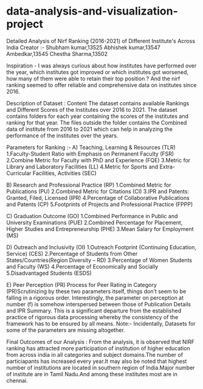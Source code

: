 # data-analysis-and-visualization-project
Detailed Analysis of Nirf Ranking (2016-2021) of Different Institute's Across India
Creator :-
Shubham kumar,13525
Abhishek kumar,13547
Ambedkar,13545
Chestha Sharma,13502

Inspiration -
I was always curious about how institutes have performed over the year, which institutes got improved or which institutes got worsened, how many of them were able to retain their top position ? And the nirf ranking seemed to offer reliable and comprehensive data on institutes since 2016.

Description of Dataset :
Content
The dataset contains available Rankings and Different Scores of the Institutes over 2016 to 2021. The dataset contains folders for each year containing the scores of the institutes and ranking for that year. The files outside the folder contains the Combined data of institute from 2016 to 2021 which can help in analyzing the performance of the institutes over the years.

Parameters for Ranking :-
A) Teaching, Learning & Resources (TLR)
1.Faculty-Student Ratio with Emphasis on Permanent Faculty (FSR) 2.Combine Metric for Faculty with PhD and Experience (FQE) 3.Metric for Library and Laboratory Facilities (LL) 4.Metric for Sports and Extra-Curricular Facilities, Activities (SEC)

B) Research and Professional Practice (RP)
1.Combined Metric for Publications (PU) 2.Combined Metric for Citations (CI) 3.IPR and Patents: Granted, Filed, Licensed (IPR) 4.Percentage of Collaborative Publications and Patents (CP) 5.Footprints of Projects and Professional Practice (FPPP)

C) Graduation Outcome (GO)
1.Combined Performance in Public and University Examinations (PUE) 2.Combined Percentage for Placement, Higher Studies and Entrepreneurship (PHE) 3.Mean Salary for Employment (MS)

D) Outreach and Inclusivity (OI)
1.Outreach Footprint (Continuing Education, Service) (CES) 2.Percentage of Students from Other States/Countries(Region Diversity – RD) 3.Percentage of Women Students and Faculty (WS) 4.Percentage of Economically and Socially 5.Disadvantaged Students (ESDS)

E) Peer Perception (PR)
Process for Peer Rating in Category (PR)Scrutinizing by these two parameters itself, things don’t seem to be falling in a rigorous order. Interestingly, the parameter on perception at number (f) is somehow interspersed between those of Publication Details and IPR Summary. This is a significant departure from the established practice of rigorous data processing whereby the consistency of the framework has to be ensured by all means.
Note:-
Incidentally, Datasets for some of the parameters are missing altogether.


Final Outcomes of our Analysis :
From the analysis, it is observed that NIRF ranking has attracted more participation of institution of higher education from across india in all categories and subject domains.The number of particiapants has increased every year.It may also be noted that highest number of institutions are located in southern region of India.Major number of institute are in Tamil Nadu.And among these institutes most are in chennai.

